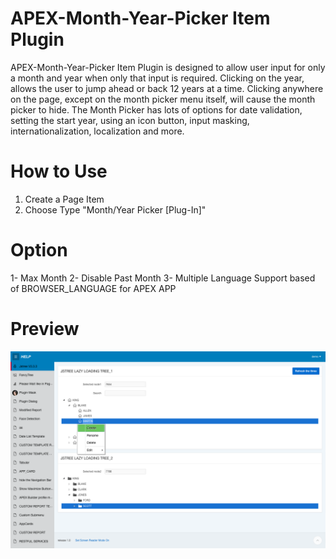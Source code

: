 # APEX-Month-Year-Picker Item Plugin
APEX-Month-Year-Picker Item Plugin is designed to allow user input for only a month and year when only that input is required. Clicking on the year, allows the user to jump ahead or back 12 years at a time. Clicking anywhere on the page, except on the month picker menu itself, will cause the month picker to hide. The Month Picker has lots of options for date validation, setting the start year, using an icon button, input masking, internationalization, localization and more.

# How to Use
1. Create a Page Item
2. Choose Type "Month/Year Picker [Plug-In]"

# Option
1- Max Month
2- Disable Past Month
3- Multiple Language Support based of BROWSER_LANGUAGE for APEX APP

# Preview

![](https://github.com/allipierre/Ajax-Jstree-Lazy-Loading-Version-3.3.3/blob/master/jstreeplugin.png)

